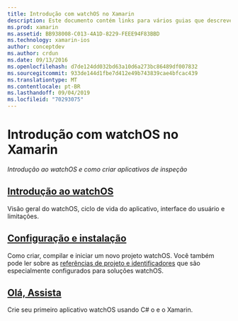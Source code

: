 ```yaml
---
title: Introdução com watchOS no Xamarin
description: Este documento contém links para vários guias que descrevem como começar a usar o desenvolvimento do watchOS usando o Xamarin. O conteúdo vinculado fornece uma introdução ao watchOS, explica como instalar o suporte do watchOS para o Xamarin e mostra como criar um aplicativo inicial.
ms.prod: xamarin
ms.assetid: BB938008-C013-4A1D-8229-FEEE94F83BBD
ms.technology: xamarin-ios
author: conceptdev
ms.author: crdun
ms.date: 09/13/2016
ms.openlocfilehash: d7de124dd032bd63a10d6a273bc86489df007832
ms.sourcegitcommit: 933de144d1fbe7d412e49b743839cae4bfcac439
ms.translationtype: MT
ms.contentlocale: pt-BR
ms.lasthandoff: 09/04/2019
ms.locfileid: "70293075"
---
```

# <a name="getting-started-with-watchos-in-xamarin"></a>Introdução com watchOS no Xamarin

_Introdução ao watchOS e como criar aplicativos de inspeção_

## <a name="introduction-to-watchosioswatchosget-startedintro-to-watchosmd"></a>[Introdução ao watchOS](~/ios/watchos/get-started/intro-to-watchos.md)

Visão geral do watchOS, ciclo de vida do aplicativo, interface do usuário e limitações.

## <a name="setup--installationioswatchosget-startedinstallationmd"></a>[Configuração e instalação](~/ios/watchos/get-started/installation.md)

Como criar, compilar e iniciar um novo projeto watchOS.
Você também pode ler sobre as [referências de projeto e identificadores](~/ios/watchos/get-started/project-references.md) que são especialmente configurados para soluções watchOS.

## <a name="hello-watchioswatchosget-startedhello-watchmd"></a>[Olá, Assista](~/ios/watchos/get-started/hello-watch.md)

Crie seu primeiro aplicativo watchOS usando C# o e o Xamarin.

